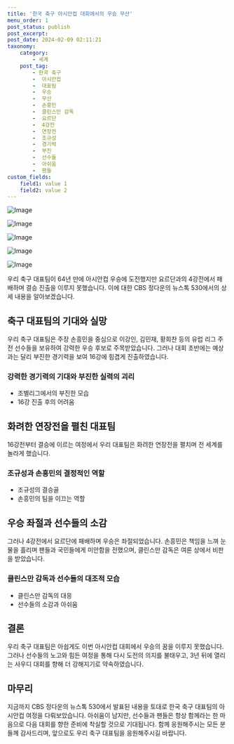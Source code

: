 ```yaml
---
title: '한국 축구 아시안컵 대회에서의 우승 무산'
menu_order: 1
post_status: publish
post_excerpt: 
post_date: 2024-02-09 02:11:21
taxonomy:
    category:
        - 세계
    post_tag:
        - 한국 축구
        -  아시안컵
        -  대표팀
        -  우승
        -  무산
        -  손흥민
        -  클린스만 감독
        -  요르단
        -  4강전
        -  연장전
        -  조규성
        -  경기력
        -  부진
        -  선수들
        -  아쉬움
        -  팬들
custom_fields:
    field1: value 1
    field2: value 2
---
```


![Image](https://imgnews.pstatic.net/image/079/2024/02/07/0003861917_001_20240207201801213.jpg?type=w647)

![Image](https://imgnews.pstatic.net/image/079/2024/02/07/0003861917_002_20240207201801266.jpg?type=w647)

![Image](https://imgnews.pstatic.net/image/079/2024/02/07/0003861917_005_20240207201801392.jpg?type=w647)

![Image](https://imgnews.pstatic.net/image/079/2024/02/07/0003861917_004_20240207201801355.jpg?type=w647)

![Image](https://imgnews.pstatic.net/image/079/2024/02/07/0003861917_003_20240207201801311.jpg?type=w647)

우리 축구 대표팀이 64년 만에 아시안컵 우승에 도전했지만 요르단과의 4강전에서 패배하며 결승 진출을 이루지 못했습니다. 이에 대한 CBS 정다운의 뉴스톡 530에서의 상세 내용을 알아보겠습니다.
## 축구 대표팀의 기대와 실망
우리 축구 대표팀은 주장 손흥민을 중심으로 이강인, 김민재, 황희찬 등의 유럽 리그 주전 선수들을 보유하여 강력한 우승 후보로 주목받았습니다. 그러나 대회 초반에는 예상과는 달리 부진한 경기력을 보여 16강에 힘겹게 진출하였습니다.
### 강력한 경기력의 기대와 부진한 실력의 괴리
- 조별리그에서의 부진한 모습
- 16강 진출 후의 어려움
## 화려한 연장전을 펼친 대표팀
16강전부터 결승에 이르는 여정에서 우리 대표팀은 화려한 연장전을 펼치며 전 세계를 놀라게 했습니다.
### 조규성과 손흥민의 결정적인 역할
- 조규성의 결승골
- 손흥민의 팀을 이끄는 역할
## 우승 좌절과 선수들의 소감
그러나 4강전에서 요르단에 패배하며 우승은 좌절되었습니다. 손흥민은 책임을 느껴 눈물을 흘리며 팬들과 국민들에게 미안함을 전했으며, 클린스만 감독은 여론 상에서 비판을 받았습니다.
### 클린스만 감독과 선수들의 대조적 모습
- 클린스만 감독의 대응
- 선수들의 소감과 아쉬움
## 결론
우리 축구 대표팀은 아쉽게도 이번 아시안컵 대회에서 우승의 꿈을 이루지 못했습니다. 그러나 선수들의 노고와 힘든 여정을 통해 다시 도전의 의지를 불태우고, 3년 뒤에 열리는 사우디 대회를 향해 더 강해지기로 약속하였습니다.
## 마무리
지금까지 CBS 정다운의 뉴스톡 530에서 발표된 내용을 토대로 한국 축구 대표팀의 아시안컵 여정을 다뤄보았습니다. 아쉬움이 남지만, 선수들과 팬들은 항상 함께라는 한 마음으로 다음 대회를 향한 준비에 착실할 것으로 기대됩니다. 함께 응원해주시는 모든 분들께 감사드리며, 앞으로도 우리 축구 대표팀을 응원해주시길 바랍니다.
